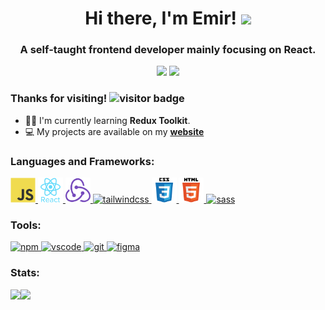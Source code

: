 <h1 align="center">Hi there, I'm Emir! <img src="https://raw.githubusercontent.com/MartinHeinz/MartinHeinz/master/wave.gif" width="30px"></h1>
<h3 align="center">A self-taught frontend developer mainly focusing on React.</h3>

<p align="center">
  <a href="https://emir.al" target="_blank"><img src="https://img.shields.io/badge/Portfolio-000000?style=flat" /></a> 
  <a href="https://www.linkedin.com/in/emiral/" target="_blank"><img src="https://img.shields.io/badge/LinkedIn-0077B5?style=flat&logo=linkedin&logoColor=white" /></a>
</p>


### Thanks for visiting! ![visitor badge](https://visitor-badge.glitch.me/badge?page_id=themythia.visitor-badge)



- 👩‍💻 I'm currently learning **Redux Toolkit**.
- 💻 My projects are available on my **[website](https://emir.al/)**

<h3 align="left">Languages and Frameworks:</h3>

<p align="left"> 
  <a href="https://developer.mozilla.org/en-US/docs/Web/JavaScript" target="_blank"> 
    <img src="https://raw.githubusercontent.com/devicons/devicon/master/icons/javascript/javascript-original.svg" alt="javascript" width="40" height="40"/> 
  </a> 
  <a href="https://reactjs.org/" target="_blank"> 
    <img src="https://raw.githubusercontent.com/devicons/devicon/master/icons/react/react-original-wordmark.svg" alt="react" width="40" height="40"/> 
  </a> 
  <a href="https://redux.js.org" target="_blank"> 
    <img src="https://raw.githubusercontent.com/devicons/devicon/master/icons/redux/redux-original.svg" alt="redux" width="40" height="40"/> 
  </a>
   <a href="https://www.w3.org/html/" target="_blank"> 
    <img src="https://cdn.jsdelivr.net/gh/devicons/devicon/icons/tailwindcss/tailwindcss-plain.svg" alt="tailwindcss" width="40" height="40"/> 
  </a>
  <a href="https://www.w3schools.com/css/" target="_blank"> 
    <img src="https://raw.githubusercontent.com/devicons/devicon/master/icons/css3/css3-original-wordmark.svg" alt="css3" width="40" height="40"/> 
  </a> 
  <a href="https://www.w3.org/html/" target="_blank"> 
    <img src="https://raw.githubusercontent.com/devicons/devicon/master/icons/html5/html5-original-wordmark.svg" alt="html5" width="40" height="40"/> 
  </a>
  <a href="https://www.w3.org/html/" target="_blank"> 
    <img src="https://cdn.jsdelivr.net/gh/devicons/devicon/icons/sass/sass-original.svg" alt="sass" width="40" height="40"/> 
  </a>
</p>

<h3 align="left">Tools:</h3>

<p align="left"> 
  <a href="https://www.w3.org/html/" target="_blank"> 
    <img src="https://cdn.jsdelivr.net/gh/devicons/devicon/icons/npm/npm-original-wordmark.svg" alt="npm" width="40" height="40"/> 
  </a> 
  <a href="https://www.w3.org/html/" target="_blank"> 
    <img src="https://cdn.jsdelivr.net/gh/devicons/devicon/icons/vscode/vscode-original.svg" alt="vscode" width="40" height="40"/> 
  </a> 
  <a href="https://www.w3.org/html/" target="_blank"> 
    <img src="https://cdn.jsdelivr.net/gh/devicons/devicon/icons/git/git-original.svg" alt="git" width="40" height="40"/> 
  </a> 
  <a href="https://www.w3.org/html/" target="_blank"> 
    <img src="https://cdn.jsdelivr.net/gh/devicons/devicon/icons/figma/figma-original.svg" alt="figma" width="40" height="40"/> 
  </a>
</p>

<h3 align="left">Stats:</h3>

<img height="180em" src="https://github-readme-stats.vercel.app/api?username=themythia&show_icons=true&hide_border=true&&count_private=true&include_all_commits=true&theme=dark" /><img height="180em" src="https://github-readme-stats.vercel.app/api/top-langs?username=themythia&theme=dark&layout=compact&hide_border=true" />
